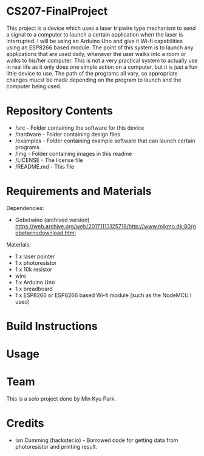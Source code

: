 # CS207-FinalProject

This project is a device which uses a laser tripwire type mechanism to send a signal to a computer to launch a certain application when the laser is interrupted. I will be using an Arduino Uno and give it Wi-fi capabilities using an ESP8266 based module. The point of this system is to launch any applications that are used daily, whenever the user walks into a room or walks to his/her computer. This is not a very practical system to actually use in real life as it only does one simple action on a computer, but it is just a fun little device to use. The path of the programs all vary, so appropriate changes mucst be made depending on the program to launch and the computer being used.

# Repository Contents

* /src - Folder containing the software for this device
* /hardware - Folder containing design files
* /examples - Folder containing example software that can launch certain programs
* /img - Folder containing images in this readme
* /LICENSE - The license file
* /README.md - This file

# Requirements and Materials

Dependencies:
* Gobetwino (archived version) https://web.archive.org/web/20171113125718/http://www.mikmo.dk:80/gobetwinodownload.html

Materials:
* 1 x laser pointer
* 1 x photoresistor
* 1 x 10k resistor
* wire
* 1 x Arduino Uno
* 1 x breadboard
* 1 x ESP8266 or ESP8266 based Wi-fi module (such as the NodeMCU I used)

# Build Instructions

# Usage

# Team

This is a solo project done by Min Kyu Park.

# Credits

* Ian Cumming (hackster.io) - Borrowed code for getting data from photoresistor and printing result.
